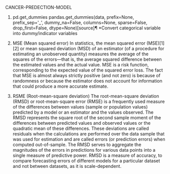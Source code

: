 CANCER-PREDECTION-MODEL


1. pd.get_dummies
    pandas.get_dummies(data, prefix=None, prefix_sep='_', dummy_na=False, columns=None, sparse=False, drop_first=False, dtype=None)[source]¶
*Convert categorical variable into dummy/indicator variables

2. MSE (Mean squared error)
    In statistics, the mean squared error (MSE)[1][2] or mean squared deviation (MSD) of an estimator (of a procedure for estimating an unobserved quantity) measures the average of the squares of the errors—that is, the average squared difference between the estimated values and the actual value. MSE is a risk function, corresponding to the expected value of the squared error loss. The fact that MSE is almost always strictly positive (and not zero) is because of randomness or because the estimator does not account for information that could produce a more accurate estimate.
    
3. RSME (Root-mean-square deviation)
    The root-mean-square deviation (RMSD) or root-mean-square error (RMSE) is a frequently used measure of the differences between values (sample or population values) predicted by a model or an estimator and the values observed. The RMSD represents the square root of the second sample moment of the differences between predicted values and observed values or the quadratic mean of these differences. These deviations are called residuals when the calculations are performed over the data sample that was used for estimation and are called errors (or prediction errors) when computed out-of-sample. The RMSD serves to aggregate the magnitudes of the errors in predictions for various data points into a single measure of predictive power. RMSD is a measure of accuracy, to compare forecasting errors of different models for a particular dataset and not between datasets, as it is scale-dependent.
